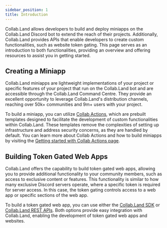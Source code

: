 ```yaml
---
sidebar_position: 1
title: Introduction
---
```


Collab.Land allows developers to build and deploy miniapps on the Collab.Land Discord bot to extend the reach of their projects. Additionally, Collab.Land provides APIs that enable developers to create custom functionalities, such as website token gating. This page serves as an introduction to both functionalities, providing an overview and offering resources to assist you in getting started.

## Creating a Miniapp

Collab.Land miniapps are lightweight implementations of your project or specific features of your project that run on the Collab.Land bot and are accessible through the Collab.Land Command Centre. They provide an excellent opportunity to leverage Collab.Land's distribution channels, reaching over 50k+ communities and 9m+ users with your project.

To build a miniapp, you can utilize [Collab Actions](/docs/upstream-integrations/collab-actions/), which are prebuilt templates designed to facilitate the development of custom functionalities within Collab.Land. These templates remove the complexities of setting up infrastructure and address security concerns, as they are handled by default. You can learn more about Collab Actions and how to build miniapps by visiting the [Getting started with Collab Actions page](/docs/upstream-integrations/collab-actions/getting-started-with-collab-actions).

## Building Token Gated Web Apps

Collab.Land offers the capability to build token gated web apps, allowing you to provide additional functionality to your community members, such as access to exclusive content or features. This functionality is similar to how many exclusive Discord servers operate, where a specific token is required for server access. In this case, the token gating controls access to a web app or specific sections of the web app.

To build a token gated web app, you can use either the [Collab.Land SDK](/docs/downstream-integrations/sdk/) or [Collab.Land REST APIs](/docs/downstream-integrations/api/token-gating). Both options provide easy integration with Collab.Land, enabling the development of token gated web apps and websites.
